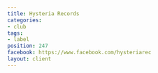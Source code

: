 ```yaml
---
title: Hysteria Records
categories:
- club
tags:
- label
position: 247
facebook: https://www.facebook.com/hysteriarec
layout: client
---
```


